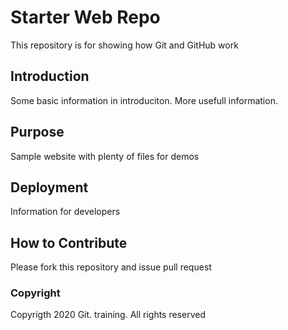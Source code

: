 # Starter Web Repo

This repository is for showing how Git and GitHub work

## Introduction

Some basic information in introduciton. More usefull information.

## Purpose

Sample website with plenty of files for demos

## Deployment

Information for developers

## How to Contribute

Please fork this repository and issue pull request

### Copyright

Copyrigth 2020 Git. training. All rights reserved
